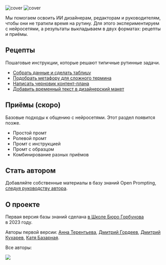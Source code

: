 ![cover](https://github.com/Open-Prompting/Open-Prompting/blob/fd1a6690bd0bde27f4cf58bd481ef70ffb6c1ad2/images/cover-all-dark.svg#gh-dark-mode-only)
![cover](https://github.com/Open-Prompting/Open-Prompting/blob/fd1a6690bd0bde27f4cf58bd481ef70ffb6c1ad2/images/cover-all-light.svg#gh-light-mode-only)

Мы&nbsp;помогаем освоить&nbsp;ИИ дизайнерам, редакторам и&nbsp;руководителям, чтобы они не&nbsp;тратили время на&nbsp;рутину. Для этого экспериментируем с&nbsp;нейросетями, а&nbsp;результаты выкладываем в&nbsp;двух форматах: рецепты и&nbsp;приёмы.

## Рецепты

Пошаговые инструкции, которые решают типичные рутинные задачи.

* [Собрать данные и&nbsp;сделать таблицу](https://github.com/Open-Prompting/Knowledge-Base/blob/fac340669594ed75cd6d9891fbe2a2c98d72b2bb/content/recipes/draft-plan/readme.md)
* [Подобрать метафору для сложного термина](https://github.com/Open-Prompting/Knowledge-Base/tree/fac340669594ed75cd6d9891fbe2a2c98d72b2bb/content/recipes/metaphor)
* [Написать черновик контент-плана](https://github.com/Open-Prompting/Knowledge-Base/blob/fac340669594ed75cd6d9891fbe2a2c98d72b2bb/content/recipes/metaphor/readme.md)
* [Добавить временный текст в&nbsp;дизайнерский макет](#)


## Приёмы (скоро)
Базовые подходы к&nbsp;общению с&nbsp;нейросетями. Этот раздел появится позже.

* Простой промт
* Ролевой промт
* Промт с&nbsp;инструкцией
* Промт с&nbsp;образцом
* Комбинирование разных приёмов

## Стать автором

Добавляйте собственные материалы в&nbsp;базу знаний Open Prompting, [следуя руководству автора](https://github.com/Open-Prompting/Open-Prompting/blob/main/contributing.md).

## О&nbsp;проекте
Первая версия базы знаний сделана [в&nbsp;Школе Бюро Горбунова](https://bureau.ru/school) в&nbsp;2023&nbsp;году. 

Авторы первой версии: [Анна Терентьева](https://github.com/t3r3n), [Дмитрий Гордеев](https://github.com/grdv), [Дмитрий Кухарев](https://github.com/kkhrv), [Катя Базарная](https://github.com/bacardmi).

Все авторы:

<a href="https://github.com/open-prompting/knowledge-base/graphs/contributors">
<img src="https://contrib.rocks/image?repo=open-prompting/knowledge-base" />
</a>
